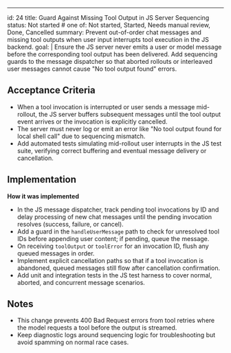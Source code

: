 ---
id: 24
title: Guard Against Missing Tool Output in JS Server Sequencing
status: Not started  # one of: Not started, Started, Needs manual review, Done, Cancelled
summary: Prevent out-of-order chat messages and missing tool outputs when user input interrupts tool execution in the JS backend.
goal: |
  Ensure the JS server never emits a user or model message before the corresponding tool output has been delivered. Add sequencing guards to the message dispatcher so that aborted rollouts or interleaved user messages cannot cause "No tool output found" errors.

## Acceptance Criteria

- When a tool invocation is interrupted or user sends a message mid-rollout, the JS server buffers subsequent messages until the tool output event arrives or the invocation is explicitly cancelled.
- The server must never log or emit an error like "No tool output found for local shell call" due to sequencing mismatch.
- Add automated tests simulating mid-rollout user interrupts in the JS test suite, verifying correct buffering and eventual message delivery or cancellation.

## Implementation

**How it was implemented**  
- In the JS message dispatcher, track pending tool invocations by ID and delay processing of new chat messages until the pending invocation resolves (success, failure, or cancel).
- Add a guard in the `handleUserMessage` path to check for unresolved tool IDs before appending user content; if pending, queue the message.
- On receiving `toolOutput` or `toolError` for an invocation ID, flush any queued messages in order.
- Implement explicit cancellation paths so that if a tool invocation is abandoned, queued messages still flow after cancellation confirmation.
- Add unit and integration tests in the JS test harness to cover normal, aborted, and concurrent message scenarios.

## Notes

- This change prevents 400 Bad Request errors from tool retries where the model requests a tool before the output is streamed.
- Keep diagnostic logs around sequencing logic for troubleshooting but avoid spamming on normal race cases.
